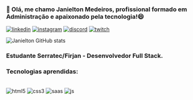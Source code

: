 ### 👋 Olá, me chamo Janielton Medeiros, profissional formado em Administração e apaixonado pela tecnologia!😄
[![linkedin](https://img.shields.io/badge/LinkedIn-0077B5?style=for-the-badge&logo=linkedin&logoColor=white)](https://www.linkedin.com/in/janieltonmedeiros)
[![instagram](https://img.shields.io/badge/Instagram-E4405F?style=for-the-badge&logo=instagram&logoColor=white)](https://www.instagram.com/janieltom/)
[![discord](https://img.shields.io/badge/Discord-7289DA?style=for-the-badge&logo=discord&logoColor=white)](https://discord.com/invite/Ve24nyDqWV)
[![twitch](https://img.shields.io/badge/Twitch-9146FF?style=for-the-badge&logo=twitch&logoColor=white)](https://www.twitch.tv/darkorioon)

![Janielton GitHub stats](https://github-readme-stats.vercel.app/api?username=Janielton-Medeiros&theme=algolia_icons=true)

### Estudante Serratec/Firjan - Desenvolvedor Full Stack. 
### Tecnologias aprendidas:
<div style="display: inline_block"><br>
  <img align = "center" alt=html5 src= "https://img.shields.io/badge/HTML5-E34F26?style=for-the-badge&logo=html5&logoColor=white"> 
  <img align = "center" alt=css3 src= "https://img.shields.io/badge/CSS3-1572B6?style=for-the-badge&logo=css3&logoColor=white">  
  <img align = "center" alt=saas src= "https://img.shields.io/badge/Sass-CC6699?style=for-the-badge&logo=sass&logoColor=white">
  <img align = "center" alt=js src= "https://img.shields.io/badge/JavaScript-323330?style=for-the-badge&logo=javascript&logoColor=F7DF1E"> 
</div>

